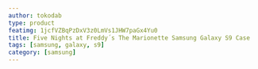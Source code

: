```yaml
---
author: tokodab
type: product
featimg: 1jcfVZBqPzDxV3z0LmVs1JHW7paGx4Yu0
title: Five Nights at Freddy´s The Marionette Samsung Galaxy S9 Case
tags: [samsung, galaxy, s9]
category: [samsung]
---
```

